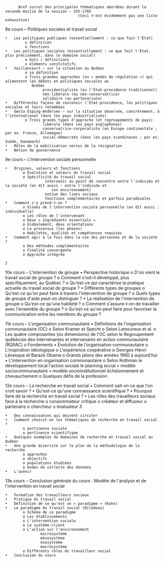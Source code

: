           Bref survol des principales thématiques abordées durant la seconde moitié de la session – SVS-1705
                                     (Ceci n'est évidemment pas une liste exhaustive)

8e cours – Politiques sociales et travail social

    •   Les politiques publiques (essentiellement : ce que fait l'État)
             o définition
             o fonctions
    •   Les politiques sociales (essentiellement : ce que fait l'État, plus précisément, dans le domaine social)
             o buts / définitions
             o éléments constitutifs
    •   Vaillancourt – sur la situation au Québec
             o sa définition
             o Trois grandes approches (ou « modes de régulation ») qui alimentent les débats en politiques sociales au
                Québec
                     providentialiste (ou l'État-providence traditionnel)
                     néo-libérale (ou néo-conservatrice)
                     solidaire (ou partenariale)
    •   Différentes façons de concevoir l'État-providence, les politiques sociales et leurs retombées
    •   Gøsta Esping-Andersen – sur la situation observée, concrètement, à l'international (dans les pays industrialisés)
             o Trois grands types d'approche (et regroupements de pays)
                     libérale (dans les pays anglophones)
                     conservatrice-corporatiste (en Europe continentale ; par ex. France, Allemagne)
                     social-démocrate (dans les pays scandinaves ; par ex. Suède, Danemark)
    •   Rôles de la mobilisation versus de la résignation
    •   Notion de gouvernance

9e cours – L'intervention sociale personnelle

    •   Origines, valeurs et fonctions
            o Évolution et valeurs du travail social
            o Spécificité du travail social
                      intervenir au point de rencontre entre l'individu et la société (on dit aussi : entre l'individu et
                         son environnement)
                      notion des liens sociaux
                      fonctions complémentaires et parfois paradoxales
    •   Comment s'y prend-t-on ?
            o Visées de l'intervention sociale personnelle (on dit aussi : individuelle)
            o Les rôles de l'intervenant
            o Deux « ingrédients essentiels »
            o Globalement, deux orientations
            o Le processus (les phases)
            o Habiletés, qualités et compétences requises
    •   Comment agir à la fois dans la vie des personnes et de la société ?
            o Des méthodes complémentaires
            o Finalité convergente
            o Approche intégrée
                                                                                                                 2

10e cours – L'intervention de groupe
• Perspective historique
o D'où vient le travail social de groupe ?
o Comment s'est-il développé, plus spécifiquement, au Québec ?
o Qu'est-ce qui caractérise la pratique actuelle du travail social de groupe ?
• Différents types de groupes
o Qu'est-ce qu'on peut faire à travers l'intervention de groupe ?
o Quels types de groupe d'aide peut-on distinguer ?
• La réalisation de l'intervention de groupe
o Qu'est-ce qu'une habileté ?
o Comment s'assure-t-on de travailler avec l'ensemble du groupe ?
o Qu'est-ce qu'on peut faire pour favoriser la communication entre les membres du groupe ?

11e cours – L'organisation communautaire
• Définitions de l'organisation communautaire (OC)
o Selon Kramer et Specht
o Selon Lamoureux et al.
o Les quatre composantes (ou dimensions) de l'OC selon le Regroupement québécois des intervenantes et
intervenants en action communautaire (RQIIAC)
o Fondements
• Évolution de l'organisation communautaire
o L'inspiration idéologique
o L'expérience coopérative
o Georges-Henri Lévesque et Barack Obama
o Grands jalons des années 1960 à aujourd'hui
• L'intervention en organisation communautaire
o Selon Rothman
le développement local
l'action sociale
le planning social
• modèle sociocommunautaire
• modèle socioinstitutionnel
échelonnement et chevauchement
o Quelques défis de la profession

12e cours – La recherche en travail social
• Comment sait-on ce que l'on croit savoir ?
• Qu'est-ce qu'une connaissance scientifique ?
• Pourquoi faire de la recherche en travail social ?
• Les rôles des travailleurs sociaux face à la recherche
o consommateur critique
o créateur et diffuseur
o partenaire
o chercheur
o évaluateur
3

    •   Des connaissances qui doivent circuler
    •   Comment choisit-on les thématiques de recherche en travail social ?
            o pertinence sociale
            o pertinence scientifique
    •   Quelques exemples de domaines de recherche en travail social au Québec
    •   Une grande diversité sur le plan de la méthodologie de la recherche
            o approches
            o objectifs
            o populations étudiées
            o modes de collecte des données
    •   L'avenir

13e cours – Conclusion générale du cours : Modèle de l'analyse et de l'intervention en travail social

    •   Formation des travailleurs sociaux
    •   Pratique du travail social
    •   Définition de ce qu'est un « paradigme » (Kuhn)
    •   Le paradigme du travail social (Bilodeau)
            o Schéma de ce paradigme
            o Les établissements
            o L'intervention sociale
            o Le système-client
            o L'action sur l'environnement
                    microsystème
                    mésosystème
                    exosystème
                    macrosystème
            o Différents rôles du travailleur social
    •   Conclusion du cours
